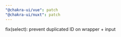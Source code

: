 ```yaml
---
"@chakra-ui/vue": patch
"@chakra-ui/nuxt": patch
---
```


fix(select): prevent duplicated ID on wrapper + input
